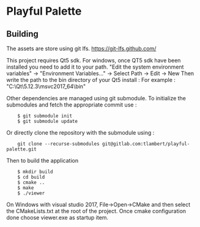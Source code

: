 # Playful Palette
## Building

The assets are store using git lfs.
https://git-lfs.github.com/


This project requires Qt5 sdk.
For windows, once QT5 sdk have been installed you need to add it to your path.
"Edit the system environment variables" -> "Environment Variables..." -> Select Path -> Edit -> New 
Then write the path to the bin directory of your Qt5 install : 
For example : 
"C:\Qt\5.12.3\msvc2017_64\bin"

Other dependencies are managed using git submodule.
To initialize the submodules and fetch the appropriate commit use :

```
    $ git submodule init
    $ git submodule update
```

Or directly clone the repository with the submodule using :

```
    git clone --recurse-submodules git@gitlab.com:tlambert/playful-palette.git
```

Then to build the application
```
    $ mkdir build
    $ cd build
    $ cmake ..
    $ make
	$ ./viewer
```

On Windows with visual studio 2017, File->Open->CMake and then select the CMakeLists.txt at the root of the project.
Once cmake configuration done choose viewer.exe as startup item.